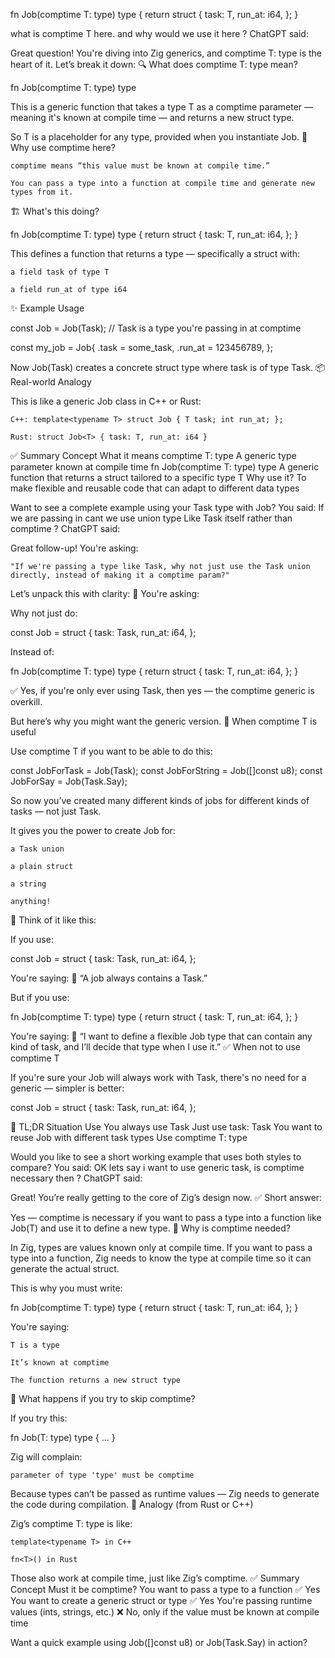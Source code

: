 fn Job(comptime T: type) type {
  return struct {
    task: T,
    run_at: i64,
  };
}

what is comptime T here. and why would we use it here ?
ChatGPT said:

Great question! You're diving into Zig generics, and comptime T: type is the heart of it. Let’s break it down:
🔍 What does comptime T: type mean?

fn Job(comptime T: type) type

This is a generic function that takes a type T as a comptime parameter — meaning it's known at compile time — and returns a new struct type.

So T is a placeholder for any type, provided when you instantiate Job.
🧠 Why use comptime here?

    comptime means “this value must be known at compile time.”

    You can pass a type into a function at compile time and generate new types from it.

🏗️ What's this doing?

fn Job(comptime T: type) type {
  return struct {
    task: T,
    run_at: i64,
  };
}

This defines a function that returns a type — specifically a struct with:

    a field task of type T

    a field run_at of type i64

✨ Example Usage

const Job = Job(Task); // Task is a type you're passing in at comptime

const my_job = Job{
    .task = some_task,
    .run_at = 123456789,
};

Now Job(Task) creates a concrete struct type where task is of type Task.
📦 Real-world Analogy

This is like a generic Job<T> class in C++ or Rust:

    C++: template<typename T> struct Job { T task; int run_at; };

    Rust: struct Job<T> { task: T, run_at: i64 }

✅ Summary
Concept	What it means
comptime T: type	A generic type parameter known at compile time
fn Job(comptime T: type) type	A generic function that returns a struct tailored to a specific type T
Why use it?	To make flexible and reusable code that can adapt to different data types

Want to see a complete example using your Task type with Job?
You said:
If we are passing in cant we use union type Like Task itself rather than comptime ?
ChatGPT said:

Great follow-up! You're asking:

    "If we're passing a type like Task, why not just use the Task union directly, instead of making it a comptime param?"

Let’s unpack this with clarity:
🔄 You're asking:

Why not just do:

const Job = struct {
    task: Task,
    run_at: i64,
};

Instead of:

fn Job(comptime T: type) type {
    return struct {
        task: T,
        run_at: i64,
    };
}

✅ Yes, if you're only ever using Task, then yes — the comptime generic is overkill.

But here’s why you might want the generic version.
🎯 When comptime T is useful

Use comptime T if you want to be able to do this:

const JobForTask = Job(Task);
const JobForString = Job([]const u8);
const JobForSay = Job(Task.Say);

So now you’ve created many different kinds of jobs for different kinds of tasks — not just Task.

It gives you the power to create Job<T> for:

    a Task union

    a plain struct

    a string

    anything!

🧠 Think of it like this:

If you use:

const Job = struct {
    task: Task,
    run_at: i64,
};

You're saying:
🧱 “A job always contains a Task.”

But if you use:

fn Job(comptime T: type) type {
    return struct {
        task: T,
        run_at: i64,
    };
}

You're saying:
🧰 “I want to define a flexible Job type that can contain any kind of task, and I’ll decide that type when I use it.”
✅ When not to use comptime T

If you're sure your Job will always work with Task, there's no need for a generic — simpler is better:

const Job = struct {
    task: Task,
    run_at: i64,
};

🧪 TL;DR
Situation	Use
You always use Task	Just use task: Task
You want to reuse Job<T> with different task types	Use comptime T: type

Would you like to see a short working example that uses both styles to compare?
You said:
OK lets say i want to use generic task, is comptime necessary then ?
ChatGPT said:

Great! You’re really getting to the core of Zig’s design now.
✅ Short answer:

Yes — comptime is necessary if you want to pass a type into a function like Job(T) and use it to define a new type.
🧠 Why is comptime needed?

In Zig, types are values known only at compile time.
If you want to pass a type into a function, Zig needs to know the type at compile time so it can generate the actual struct.

This is why you must write:

fn Job(comptime T: type) type {
    return struct {
        task: T,
        run_at: i64,
    };
}

You're saying:

    T is a type

    It’s known at comptime

    The function returns a new struct type

🚫 What happens if you try to skip comptime?

If you try this:

fn Job(T: type) type {
    ...
}

Zig will complain:

    parameter of type 'type' must be comptime

Because types can’t be passed as runtime values — Zig needs to generate the code during compilation.
🔁 Analogy (from Rust or C++)

Zig’s comptime T: type is like:

    template<typename T> in C++

    fn<T>() in Rust

Those also work at compile time, just like Zig’s comptime.
✅ Summary
Concept	Must it be comptime?
You want to pass a type to a function	✅ Yes
You want to create a generic struct or type	✅ Yes
You're passing runtime values (ints, strings, etc.)	❌ No, only if the value must be known at compile time

Want a quick example using Job([]const u8) or Job(Task.Say) in action?